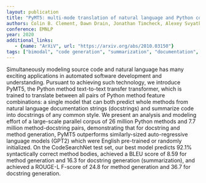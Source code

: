 ```yaml
---
layout: publication
title: "PyMT5: multi-mode translation of natural language and Python code with transformers"
authors: Colin B. Clement, Dawn Drain, Jonathan Timcheck, Alexey Svyatkovskiy, Neel Sundaresan
conference: EMNLP
year: 2020
additional_links:
   - {name: "ArXiV", url: "https://arxiv.org/abs/2010.03150"}
tags: ["bimodal", "code generation", "summarization", "documentation", "language model", "pretraining"]
---
```

Simultaneously modeling source code and natural language has many exciting applications in automated software development and understanding. Pursuant to achieving such technology, we introduce PyMT5, the Python method text-to-text transfer transformer, which is trained to translate between all pairs of Python method feature combinations: a single model that can both predict whole methods from natural language documentation strings (docstrings) and summarize code into docstrings of any common style. We present an analysis and modeling effort of a large-scale parallel corpus of 26 million Python methods and 7.7 million method-docstring pairs, demonstrating that for docstring and method generation, PyMT5 outperforms similarly-sized auto-regressive language models (GPT2) which were English pre-trained or randomly initialized. On the CodeSearchNet test set, our best model predicts 92.1% syntactically correct method bodies, achieved a BLEU score of 8.59 for method generation and 16.3 for docstring generation (summarization), and achieved a ROUGE-L F-score of 24.8 for method generation and 36.7 for docstring generation.
